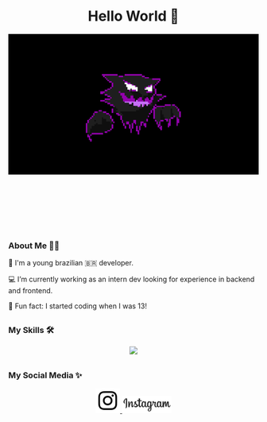 <h1 align='center'> Hello World 👋</h1>

<div name='image' align='center'>
  <img src='haunter.gif' style='margin-bottom:100px'>
</div>

<h2></h2>

###  About Me 👩‍💻 

🦎 I'm a young brazilian 🇧🇷 developer. 

💻 I’m currently working as an intern dev looking for experience in backend and frontend. 

🚀 Fun fact: I started coding when I was 13!

<h2></h2>

### My Skills 🛠️

<p align="center">
  <a href="https://skillicons.dev">
    <img src="https://skillicons.dev/icons?i=js,ts,nodejs,html,css,react,angular,python,discordjs,django" />
  </a>
</p>

<h2></h2>

### My Social Media ✨

<div id='badges' align='center'>
    <a href='https://www.instagram.com/lai_sprndl/' target="_blank">
      <img src='instagram_icon.png.png' style='width:50px'>
      <img src='instagramtxt.png.png' style='width:100px'>
    </a>
</div>
